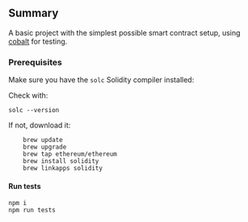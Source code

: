 ## Summary
A basic project with the simplest possible smart contract setup, using
[cobalt](https://github.com/appliedblockchain/cobalt) for testing.

### Prerequisites

Make sure you have the `solc` Solidity compiler installed:

Check with:
```
solc --version
```

If not, download it:
```
    brew update
    brew upgrade
    brew tap ethereum/ethereum
    brew install solidity
    brew linkapps solidity
```
#### Run tests
```
npm i
npm run tests
```
